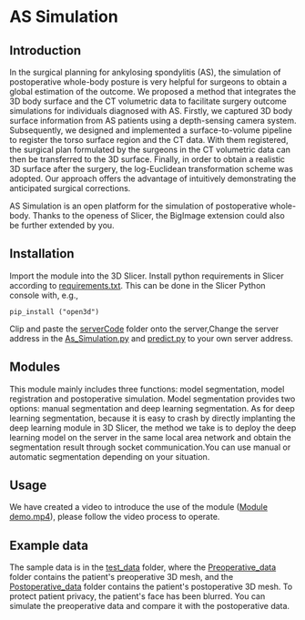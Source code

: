# AS Simulation

## Introduction

In the surgical planning for ankylosing spondylitis (AS), the simulation of postoperative whole-body posture is very helpful for surgeons to obtain a global estimation of the outcome. We proposed a method that integrates the 3D body surface and the CT volumetric data to facilitate surgery outcome simulations for individuals diagnosed with AS. Firstly, we captured 3D body surface information from AS patients using a depth-sensing camera system. Subsequently, we designed and implemented a surface-to-volume pipeline to register the torso surface region and the CT data. With them registered, the surgical plan formulated by the surgeons in the CT volumetric data can then be transferred to the 3D surface. Finally, in order to obtain a realistic 3D surface after the surgery, the log-Euclidean transformation scheme was adopted. Our approach offers the advantage of intuitively demonstrating the anticipated surgical corrections.

AS Simulation is an open platform for the simulation of postoperative whole-body. Thanks to the openess of Slicer, the BigImage extension could also be further extended by you.

## Installation

Import the module into the 3D Slicer. Install python requirements in Slicer according to [requirements.txt](https://github.com/szdxhwz/AS-surgery-outcome-simulation/blob/main/requirements.txt).  This can be done in the Slicer Python console with, e.g.,
```
pip_install ("open3d")
```
Clip and paste the [serverCode](https://github.com/szdxhwz/AS-surgery-outcome-simulation/tree/main/serverCode) folder onto the server,Change the server address in the [As_Simulation.py](https://github.com/szdxhwz/AS-surgery-outcome-simulation/blob/main/As_Simulation/As_Simulation.py) and [predict.py](https://github.com/szdxhwz/AS-surgery-outcome-simulation/blob/main/serverCode/SubdivNet-master/predict.py) to your own server address.


## Modules
This module mainly includes three functions: model segmentation, model registration and postoperative simulation. Model segmentation provides two options: manual segmentation and deep learning segmentation. As for deep learning segmentation, because it is easy to crash by directly implanting the deep learning module in 3D Slicer, the method we take is to deploy the deep learning model on the server in the same local area network and obtain the segmentation result through socket communication.You can use manual or automatic segmentation depending on your situation.

## Usage

We have created a video to introduce the use of the module ([Module demo.mp4](https://www.youtube.com/watch?v=03WNj2pbsAs)), please follow the video process to operate.


## Example data
The sample data is in the [test_data](https://github.com/szdxhwz/AS-surgery-outcome-simulation/tree/main/test_data) folder, where the [Preoperative_data](https://github.com/szdxhwz/AS-surgery-outcome-simulation/tree/main/test_data/Preoperative_data) folder contains the patient's preoperative 3D mesh, and the [Postoperative_data](https://github.com/szdxhwz/AS-surgery-outcome-simulation/tree/main/test_data/Preoperative_data) folder contains the patient's postoperative 3D mesh. To protect patient privacy, the patient's face has been blurred. You can simulate the preoperative data and compare it with the postoperative data.


